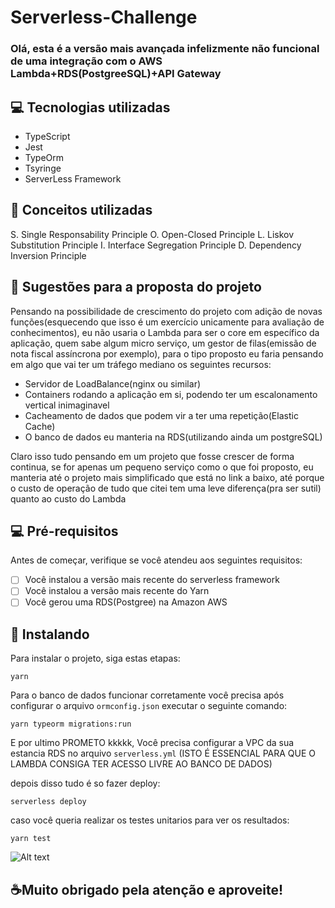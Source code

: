 # Serverless-Challenge

### Olá, esta é a versão mais avançada infelizmente não funcional de uma integração com o AWS Lambda+RDS(PostgreeSQL)+API Gateway

## 💻 Tecnologias utilizadas

* TypeScript
* Jest
* TypeOrm
* Tsyringe
* ServerLess Framework

## 📝 Conceitos utilizadas
S. Single Responsability Principle
O. Open-Closed Principle
L. Liskov Substitution Principle
I. Interface Segregation Principle
D. Dependency Inversion Principle


## :loudspeaker: Sugestões para a proposta do projeto
Pensando na possibilidade de crescimento do projeto com adição de novas funções(esquecendo que isso é um exercício unicamente para avaliação de conhecimentos), eu não usaria o Lambda para ser o core em específico da aplicação, quem sabe algum micro serviço, um gestor de filas(emissão de nota fiscal assíncrona por exemplo), para o tipo proposto eu faria pensando em algo que vai ter um tráfego mediano os seguintes recursos:
- Servidor de LoadBalance(nginx ou similar)
- Containers rodando a aplicação em si, podendo ter um escalonamento vertical inimaginavel
- Cacheamento de dados que podem vir a ter uma repetição(Elastic Cache)
- O banco de dados eu manteria na RDS(utilizando ainda um postgreSQL)

Claro isso tudo pensando em um projeto que fosse crescer de forma continua, se for apenas um pequeno serviço como o que foi proposto, eu manteria até o projeto mais simplificado que está no link a baixo, até porque o custo de operação de tudo que citei tem uma leve diferença(pra ser sutil) quanto ao custo do Lambda

## 💻 Pré-requisitos
Antes de começar, verifique se você atendeu aos seguintes requisitos:
- [ ] Você instalou a versão mais recente do serverless framework
- [ ] Você instalou a versão mais recente do Yarn
- [ ] Você gerou uma RDS(Postgree) na Amazon AWS

## 🚀 Instalando 
Para instalar o projeto, siga estas etapas:
```
yarn 
```
Para o banco de dados funcionar corretamente você precisa após configurar o arquivo `ormconfig.json` executar o seguinte comando:

```
yarn typeorm migrations:run
```

E por ultimo PROMETO kkkkk,
Você precisa configurar a VPC da sua estancia RDS no arquivo `serverless.yml` (ISTO É ESSENCIAL PARA QUE O LAMBDA CONSIGA TER ACESSO LIVRE AO BANCO DE DADOS)

depois disso tudo é so fazer deploy:
```
serverless deploy
```

caso você queria realizar os testes unitarios para ver os resultados:
```
yarn test 
```

![Alt text](https://chi01pap001files.storage.live.com/y4mO79DqNGE8JtAiH87QvzMjJ8t7HsbKA0oOHzuXXGoiKowS-HzcQBRylFAnQ6151sEyutDiA4fhXzc4JRblq6qVC0VewDsY1SnY5xWoL1mkcFsW_0Gxe7XzLk51b38CABf5mjF45HDbNPay_S0xADO0dr9PYJi7FEwWhvAV89mIbigpVpPN9mvJrYmRqA_w0Et4LYQWiWYjE1k3_uraPMxgA/tests.PNG?psid=1&width=850&height=301)

## ☕Muito obrigado pela atenção e aproveite!


